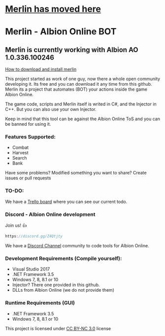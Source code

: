 # [Merlin has moved here](https://github.com/Merlin-dev)

# Merlin - Albion Online BOT

## Merlin is currently working with Albion AO 1.0.336.100246

[How to download and install merlin](https://github.com/klukule/merlin/wiki/%5BMerlin%5D-How-to-Download-&-Install)

This project started as work of one guy, now there a whole open community developing it. Its free and you can download it any time from this github. Merlin its a project that automates (BOT) your actions inside the game Albion Online.

The game code, scripts and Merlin itself is writed in C#, and the Injector in C++. But you can also use your own Injector.

Keep in mind that this tool can be against the Albion Online ToS and you can be banned for using it.


### Features Supported:
 * Combat
 * Harvest
 * Search
 * Bank
 

Have some problems? Modified something you want to share? Create issues or pull requests

### TO-DO:

We have a [Trello board](https://trello.com/b/eGLVeGbL/merlin) where you can see our current todo.

### Discord - Albion Online development

Join us! :+1:

```javascript
https://discord.gg/Z4Qtjty
```

We have a [Discord Channel](https://discord.gg/Z4Qtjty) community to code tools for Albion Online.



### Development Requirements (Compile yourself):

 * Visual Studio 2017
 * .NET Framework 3.5
 * Windows 7, 8, 8.1 or 10
 * Injector? There one provided in this github.
 * DLLs from Albion Online (we do not provide them)
 
### Runtime Requirements (GUI)
 
 * .NET Framework 3.5
 * Windows 7, 8, 8.1 or 10
 
This project is licensed under [CC BY-NC 3.0](https://creativecommons.org/licenses/by-nc/3.0/legalcode) license
